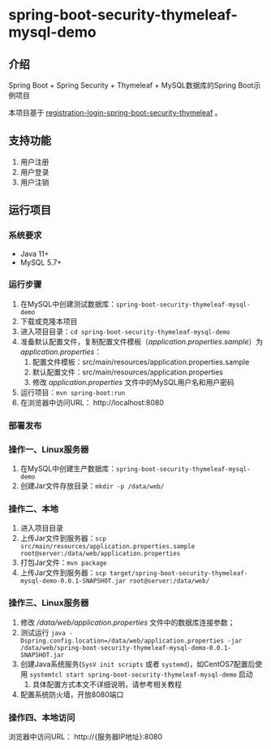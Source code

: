 # spring-boot-security-thymeleaf-mysql-demo

## 介绍

Spring Boot + Spring Security + Thymeleaf + MySQL数据库的Spring Boot示例项目

本项目基于 [registration-login-spring-boot-security-thymeleaf](https://github.com/knowledgefactory4u/registration-login-spring-boot-security-thymeleaf) 。

## 支持功能

1. 用户注册
2. 用户登录
3. 用户注销

## 运行项目

### 系统要求

* Java 11+
* MySQL 5.7+

### 运行步骤

1. 在MySQL中创建测试数据库：`spring-boot-security-thymeleaf-mysql-demo`
2. 下载或克隆本项目
3. 进入项目目录：`cd spring-boot-security-thymeleaf-mysql-demo`
4. 准备默认配置文件，复制配置文件模板（*application.properties.sample*）为 *application.properties*：
   1. 配置文件模板：src/main/resources/application.properties.sample
   2. 默认配置文件：src/main/resources/application.properties
   3. 修改 *application.properties* 文件中的MySQL用户名和用户密码
5. 运行项目：`mvn spring-boot:run`
6. 在浏览器中访问URL： http://localhost:8080

### 部署发布

### 操作一、Linux服务器

1. 在MySQL中创建生产数据库：`spring-boot-security-thymeleaf-mysql-demo`
2. 创建Jar文件存放目录：`mkdir -p /data/web/`

### 操作二、本地

1. 进入项目目录
2. 上传Jar文件到服务器：`scp src/main/resources/application.properties.sample root@server:/data/web/application.properties`
3. 打包Jar文件：`mvn package`
4. 上传Jar文件到服务器：`scp target/spring-boot-security-thymeleaf-mysql-demo-0.0.1-SNAPSHOT.jar root@server:/data/web/`

### 操作三、Linux服务器

1. 修改 */data/web/application.properties* 文件中的数据库连接参数；
2. 测试运行 `java -Dspring.config.location=/data/web/application.properties -jar /data/web/spring-boot-security-thymeleaf-mysql-demo-0.0.1-SNAPSHOT.jar`
3. 创建Java系统服务(`SysV init scripts` 或者 `systemd`)，如CentOS7配置后使用 `systemtcl start spring-boot-security-thymeleaf-mysql-demo` 启动
   1. 具体配置方式本文不详细说明，请参考相关教程
4. 配置系统防火墙，开放8080端口

### 操作四、本地访问

浏览器中访问URL： http://{服务器IP地址}:8080